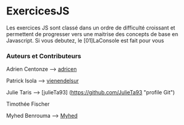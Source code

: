 # ExercicesJS

Les exercices JS sont classé dans un ordre de difficulté croissant et permettent de progresser vers une maitrise des concepts de base en Javascript.
Si vous debutez, le [01]LaConsole est fait pour vous

### Auteurs et Contributeurs

Adrien Centonze --> [adricen](https://github.com/adricen "profile Git")

Patrick Isola --> [vienendelsur](https://github.com/vienendelsur "profile Git")

Julie Taris --> [julieTa93] (https://github.com/JulieTa93 "profile Git")

Timothée Fischer

Myhed Benrouma --> [Myhed](https://github.com/Myhed "profile Git")
